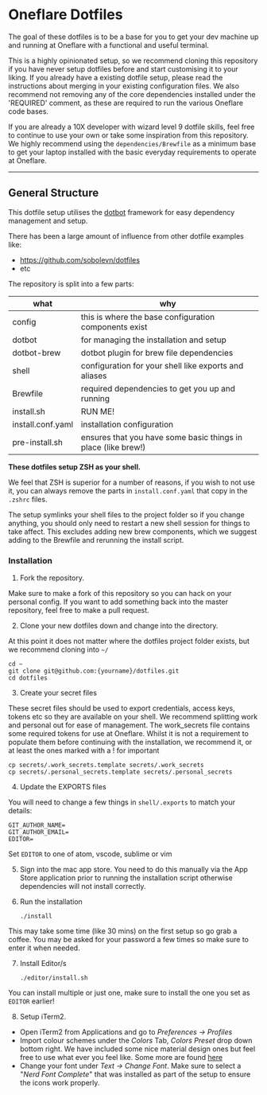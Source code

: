 # Oneflare Dotfiles

The goal of these dotfiles is to be a base for you to get your dev machine up and running at Oneflare with a functional and useful terminal.

This is a highly opinionated setup, so we recommend cloning this repository if you have never setup dotfiles before and start customising it to your liking. If you already have a existing dotfile setup, please read the instructions about merging in your existing configuration files. We also recommend not removing any of the core dependencies installed under the 'REQUIRED' comment, as these are required to run the various Oneflare code bases.

If you are already a 10X developer with wizard level 9 dotfile skills, feel free to continue to use your own or take some inspiration from this repository. We highly recommend using the `dependencies/Brewfile` as a minimum base to get your laptop installed with the basic everyday requirements to operate at Oneflare.

---

## General Structure

This dotfile setup utilises the [dotbot](https://github.com/anishathalye/dotbot) framework for easy dependency management and setup.

There has been a large amount of influence from other dotfile examples like:

- https://github.com/sobolevn/dotfiles
- etc

The repository is split into a few parts:

| what              | why                                                           |
| ----------------- | ------------------------------------------------------------- |
| config            | this is where the base configuration components exist         |
| dotbot            | for managing the installation and setup                       |
| dotbot-brew       | dotbot plugin for brew file dependencies                      |
| shell             | configuration for your shell like exports and aliases         |
| Brewfile          | required dependencies to get you up and running               |
| install.sh        | RUN ME!                                                       |
| install.conf.yaml | installation configuration                                    |
| pre-install.sh    | ensures that you have some basic things in place (like brew!) |

**These dotfiles setup ZSH as your shell.**

We feel that ZSH is superior for a number of reasons, if you wish to not use it, you can always remove the parts in `install.conf.yaml` that copy in the `.zshrc` files.

The setup symlinks your shell files to the project folder so if you change anything, you should only need to restart a new shell session for things to take affect. This excludes adding new brew components, which we suggest adding to the Brewfile and rerunning the install script.

### Installation

1.  Fork the repository.

Make sure to make a fork of this repository so you can hack on your personal config. If you want to add something back into the master repository, feel free to make a pull request.

2.  Clone your new dotfiles down and change into the directory.

At this point it does not matter where the dotfiles project folder exists, but we recommend cloning into `~/`

    cd ~
    git clone git@github.com:{yourname}/dotfiles.git
    cd dotfiles

3.  Create your secret files

These secret files should be used to export credentials, access keys, tokens etc so they are available on your shell. We recommend splitting work and personal out for ease of management. The work_secrets file contains some required tokens for use at Oneflare. Whilst it is not a requirement to populate them before continuing with the installation, we recommend it, or at least the ones marked with a ! for important

    cp secrets/.work_secrets.template secrets/.work_secrets
    cp secrets/.personal_secrets.template secrets/.personal_secrets

4. Update the EXPORTS files

You will need to change a few things in `shell/.exports` to match your details:

    GIT_AUTHOR_NAME=
    GIT_AUTHOR_EMAIL=
    EDITOR=

Set `EDITOR` to one of atom, vscode, sublime or vim

5. Sign into the mac app store. You need to do this manually via the App Store application prior to running the installation script otherwise dependencies will not install correctly.

6. Run the installation

   `./install`

This may take some time (like 30 mins) on the first setup so go grab a coffee.
You may be asked for your password a few times so make sure to enter it when needed.

7. Install Editor/s

   `./editor/install.sh`

You can install multiple or just one, make sure to install the one you set as `EDITOR` earlier!

8. Setup iTerm2.

- Open iTerm2 from Applications and go to *Preferences -> Profiles*
- Import colour schemes under the *Colors* Tab, *Colors Preset* drop down bottom right. We have included some nice material design ones but feel free to use what ever you feel like. Some more are found [here](https://iterm2colorschemes.com)
- Change your font under *Text -> Change Font*. Make sure to select a "*Nerd Font Complete*" that was installed as part of the setup to ensure the icons work properly.

